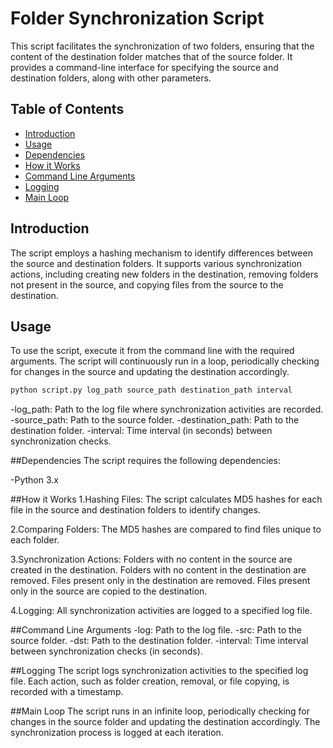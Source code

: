 # Folder Synchronization Script

This script facilitates the synchronization of two folders, ensuring that the content of the destination folder matches that of the source folder. It provides a command-line interface for specifying the source and destination folders, along with other parameters.

## Table of Contents
- [Introduction](#introduction)
- [Usage](#usage)
- [Dependencies](#dependencies)
- [How it Works](#how-it-works)
- [Command Line Arguments](#command-line-arguments)
- [Logging](#logging)
- [Main Loop](#main-loop)

## Introduction

The script employs a hashing mechanism to identify differences between the source and destination folders. It supports various synchronization actions, including creating new folders in the destination, removing folders not present in the source, and copying files from the source to the destination.

## Usage

To use the script, execute it from the command line with the required arguments. The script will continuously run in a loop, periodically checking for changes in the source and updating the destination accordingly.

```bash
python script.py log_path source_path destination_path interval
```

-log_path: Path to the log file where synchronization activities are recorded.
-source_path: Path to the source folder.
-destination_path: Path to the destination folder.
-interval: Time interval (in seconds) between synchronization checks.

##Dependencies
The script requires the following dependencies:

-Python 3.x

##How it Works
1.Hashing Files:
The script calculates MD5 hashes for each file in the source and destination folders to identify changes.

2.Comparing Folders:
The MD5 hashes are compared to find files unique to each folder.

3.Synchronization Actions:
Folders with no content in the source are created in the destination.
Folders with no content in the destination are removed.
Files present only in the destination are removed.
Files present only in the source are copied to the destination.

4.Logging:
All synchronization activities are logged to a specified log file.

##Command Line Arguments
-log: Path to the log file.
-src: Path to the source folder.
-dst: Path to the destination folder.
-interval: Time interval between synchronization checks (in seconds).

##Logging
The script logs synchronization activities to the specified log file. Each action, such as folder creation, removal, or file copying, is recorded with a timestamp.

##Main Loop
The script runs in an infinite loop, periodically checking for changes in the source folder and updating the destination accordingly. The synchronization process is logged at each iteration.
